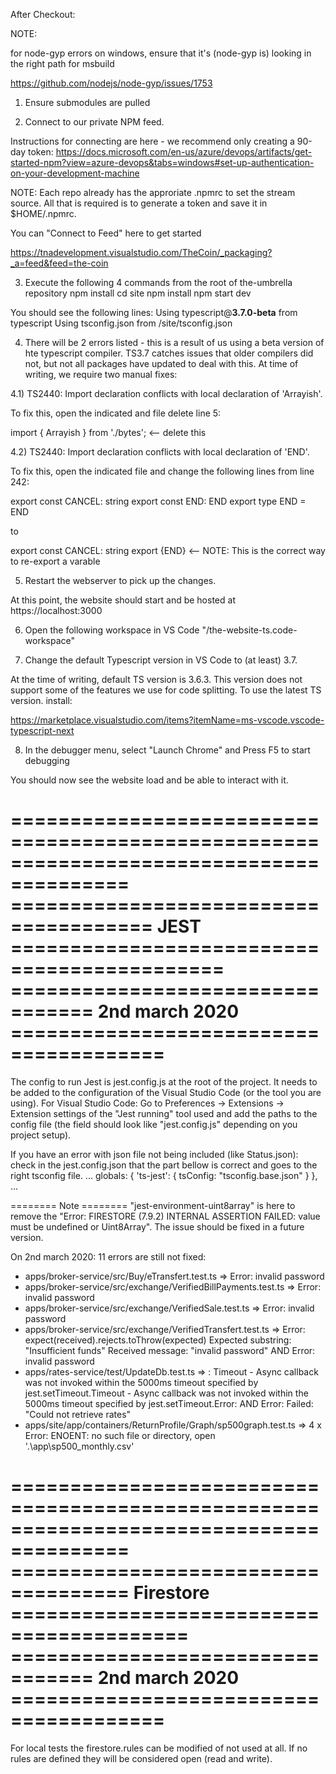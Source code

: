 After Checkout:

NOTE: 

for node-gyp errors on windows, ensure that it's (node-gyp is) looking in the right path for msbuild

https://github.com/nodejs/node-gyp/issues/1753

1) Ensure submodules are pulled

2) Connect to our private NPM feed.  

Instructions for connecting are here - we recommend only creating a 90-day token:
https://docs.microsoft.com/en-us/azure/devops/artifacts/get-started-npm?view=azure-devops&tabs=windows#set-up-authentication-on-your-development-machine

NOTE: Each repo already has the approriate .npmrc to set the stream source.  All that is required is to generate a token and save it in $HOME/.npmrc.  

You can "Connect to Feed" here to get started

https://tnadevelopment.visualstudio.com/TheCoin/_packaging?_a=feed&feed=the-coin

3) Execute the following 4 commands from the root of the-umbrella repository
npm install
cd site
npm install
npm start dev

You should see the following lines:
Using typescript@<b>3.7.0-beta</b> from typescript
Using tsconfig.json from <root>/site/tsconfig.json

4) There will be 2 errors listed - this is a result of us using a beta version of hte typescript compiler.  TS3.7 catches issues that older compilers did not, but not all packages have updated to deal with this.  At time of writing, we require two manual fixes:

4.1) TS2440: Import declaration conflicts with local declaration of 'Arrayish'.

To fix this, open the indicated and file delete line 5:

import { Arrayish } from './bytes'; <-- delete this

4.2) TS2440: Import declaration conflicts with local declaration of 'END'. 

To fix this, open the indicated file and change the following lines from line 242:

export const CANCEL: string
export const END: END
export type END = END

to 

export const CANCEL: string
export {END} <-- NOTE: This is the correct way to re-export a varable

5) Restart the webserver to pick up the changes.

At this point, the website should start and be hosted at https://localhost:3000

6) Open the following workspace in VS Code
"<root>/the-website-ts.code-workspace"

7) Change the default Typescript version in VS Code to (at least) 3.7.

At the time of writing, default TS version is 3.6.3.  This version does not support 
some of the features we use for code splitting.  To use the latest TS version. install:

https://marketplace.visualstudio.com/items?itemName=ms-vscode.vscode-typescript-next

8) In the debugger menu, select "Launch Chrome" and Press F5 to start debugging

You should now see the website load and be able to interact with it.



========================================================================================
====================================== JEST ============================================
================================= 2nd march 2020 =======================================
========================================================================================
The config to run Jest is jest.config.js at the root of the project. It needs to be added to the configuration of the Visual Studio Code (or the tool you are using).
For Visual Studio Code:
Go to Preferences -> Extensions -> Extension settings of the "Jest running" tool used and add the paths to the config file (the field should look like "jest.config.js" depending on you project setup).

If you have an error with json file not being included (like Status.json): check in the jest.config.json that the part bellow is correct and goes to the right tsconfig file. 
    ...
    globals: {
        'ts-jest': {
            tsConfig: "tsconfig.base.json"
        }
    },
    ...

 ======== Note ========
 "jest-environment-uint8array" is here to remove the "Error: FIRESTORE (7.9.2) INTERNAL ASSERTION FAILED: value must be undefined or Uint8Array". The issue should be fixed in a future version. 

On 2nd march 2020: 11 errors are still not fixed:
 - apps/broker-service/src/Buy/eTransfert.test.ts => 
        Error: invalid password
 - apps/broker-service/src/exchange/VerifiedBillPayments.test.ts => 
        Error: invalid password
 - apps/broker-service/src/exchange/VerifiedSale.test.ts => 
        Error: invalid password
 - apps/broker-service/src/exchange/VerifiedTransfert.test.ts => 
        Error: expect(received).rejects.toThrow(expected)
        Expected substring: "Insufficient funds"
        Received message:   "invalid password"
    AND
        Error: invalid password
 - apps/rates-service/test/UpdateDb.test.ts => 
        : Timeout - Async callback was not invoked within the 5000ms timeout specified by jest.setTimeout.Timeout - Async callback was not invoked within the 5000ms timeout specified by jest.setTimeout.Error:
    AND
        Error: Failed: "Could not retrieve rates"
 - apps/site/app/containers/ReturnProfile/Graph/sp500graph.test.ts => 
        4 x Error: ENOENT: no such file or directory, open '.\app\sp500_monthly.csv'



========================================================================================
==================================== Firestore =========================================
================================= 2nd march 2020 =======================================
========================================================================================
For local tests the firestore.rules can be modified of not used at all. If no rules are defined they will be considered open (read and write).